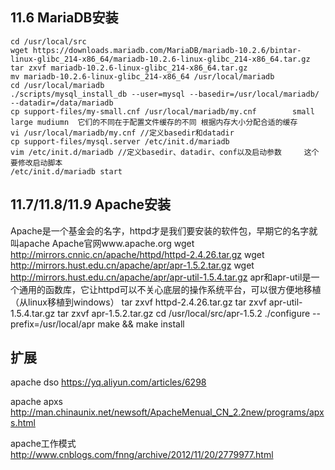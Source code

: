 ## 11.6 MariaDB安装

```
cd /usr/local/src 
wget https://downloads.mariadb.com/MariaDB/mariadb-10.2.6/bintar-linux-glibc_214-x86_64/mariadb-10.2.6-linux-glibc_214-x86_64.tar.gz
tar zxvf mariadb-10.2.6-linux-glibc_214-x86_64.tar.gz
mv mariadb-10.2.6-linux-glibc_214-x86_64 /usr/local/mariadb
cd /usr/local/mariadb
./scripts/mysql_install_db --user=mysql --basedir=/usr/local/mariadb/ --datadir=/data/mariadb
cp support-files/my-small.cnf /usr/local/mariadb/my.cnf        small large mudiumn  它们的不同在于配置文件缓存的不同 根据内存大小分配合适的缓存
vi /usr/local/mariadb/my.cnf //定义basedir和datadir
cp support-files/mysql.server /etc/init.d/mariadb
vim /etc/init.d/mariadb //定义basedir、datadir、conf以及启动参数     这个要修改启动脚本
/etc/init.d/mariadb start
```


## 11.7/11.8/11.9 Apache安装
Apache是一个基金会的名字，httpd才是我们要安装的软件包，早期它的名字就叫apache
Apache官网www.apache.org
wget http://mirrors.cnnic.cn/apache/httpd/httpd-2.4.26.tar.gz
wget http://mirrors.hust.edu.cn/apache/apr/apr-1.5.2.tar.gz
wget http://mirrors.hust.edu.cn/apache/apr/apr-util-1.5.4.tar.gz
apr和apr-util是一个通用的函数库，它让httpd可以不关心底层的操作系统平台，可以很方便地移植（从linux移植到windows）
tar zxvf httpd-2.4.26.tar.gz
tar zxvf apr-util-1.5.4.tar.gz
tar zxvf apr-1.5.2.tar.gz
cd /usr/local/src/apr-1.5.2
./configure --prefix=/usr/local/apr
make && make install



## 扩展

apache dso  https://yq.aliyun.com/articles/6298

apache apxs  http://man.chinaunix.net/newsoft/ApacheMenual_CN_2.2new/programs/apxs.html

apache工作模式  http://www.cnblogs.com/fnng/archive/2012/11/20/2779977.html
